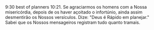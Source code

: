9:30 best of planners
10:21. Se agraciarmos os homens com a Nossa misericórdia, depois de os haver açoitado o infortúnio, ainda assim desmentirão os Nossos versículos. Dize: "Deus é Rápido em planejar." Sabei que os Nossos mensageiros registram tudo quanto tramais.
